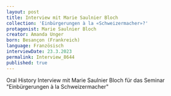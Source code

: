 ```yaml
---
layout: post
title: Interview mit Marie Saulnier Bloch
collection: 'Einbürgerungen à la «Schweizermacher»?'
protagonist: Marie Saulnier Bloch
creator: Amanda Unger
born: Besançon (Frankreich)
language: Französisch
interviewDate: 23.3.2023
permalink: Interview_8644
published: true
---
```

Oral History Interview mit Marie Saulnier Bloch für das Seminar "Einbürgerungen à la Schweizermacher"